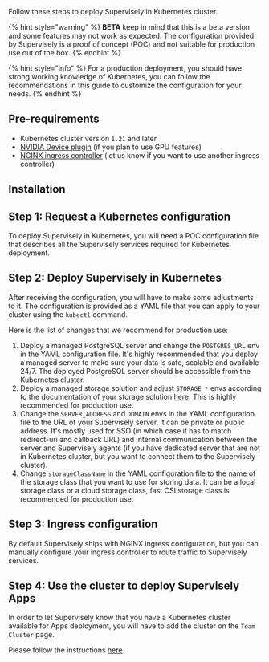 Follow these steps to deploy Supervisely in Kubernetes cluster.

{% hint style="warning" %}
**BETA** keep in mind that this is a beta version and some features may not work as expected.
The configuration provided by Supervisely is a proof of concept (POC) and not suitable for production use out of the box.
{% endhint %}

{% hint style="info" %}
For a production deployment, you should have strong working knowledge of Kubernetes, you can follow the recommendations in this guide to customize the configuration for your needs.
{% endhint %}

## Pre-requirements

- Kubernetes cluster version `1.21` and later
- [NVIDIA Device plugin](https://github.com/NVIDIA/k8s-device-plugin) (if you plan to use GPU features)
- [NGINX ingress controller](https://kubernetes.github.io/ingress-nginx/deploy/) (let us know if you want to use another ingress controller)

## Installation

## Step 1: Request a Kubernetes configuration
To deploy Supervisely in Kubernetes, you will need a POC configuration file that describes all the Supervisely services required for Kubernetes deployment.

## Step 2: Deploy Supervisely in Kubernetes
After receiving the configuration, you will have to make some adjustments to it. The configuration is provided as a YAML file that you can apply to your cluster using the `kubectl` command.

Here is the list of changes that we recommend for production use:

1) Deploy a managed PostgreSQL server and change the `POSTGRES_URL` env in the YAML configuration file.
It's highly recommended that you deploy a managed server to make sure your data is safe, scalable and available 24/7.
The deployed PostgreSQL server should be accessible from the Kubernetes cluster.
2) Deploy a managed storage solution and adjust `STORAGE_*` envs according to the documentation of your storage solution [here](https://docs.supervisely.com/enterprise-edition/advanced-tuning/s3).
This is highly recommended for production use.
3) Change the `SERVER_ADDRESS` and `DOMAIN` envs in the YAML configuration file to the URL of your Supervisely server, it can be private or public address.
It's mostly used for SSO (in which case it has to match redirect-uri and callback URL) and internal communication between the server and Supervisely agents (if you have dedicated server that are not in Kubernetes cluster, but you want to connect them to the Supervisely cluster).
4) Change `storageClassName` in the YAML configuration file to the name of the storage class that you want to use for storing data. It can be a local storage class or a cloud storage class, fast CSI storage class is recommended for production use.

## Step 3: Ingress configuration
By default Supervisely ships with NGINX ingress configuration, but you can manually configure your ingress controller to route traffic to Supervisely services.

## Step 4: Use the cluster to deploy Supervisely Apps
In order to let Supervisely know that you have a Kubernetes cluster available for Apps deployment, you will have to add the cluster on the `Team Cluster` page.

Please follow the instructions [here](agent.md).
